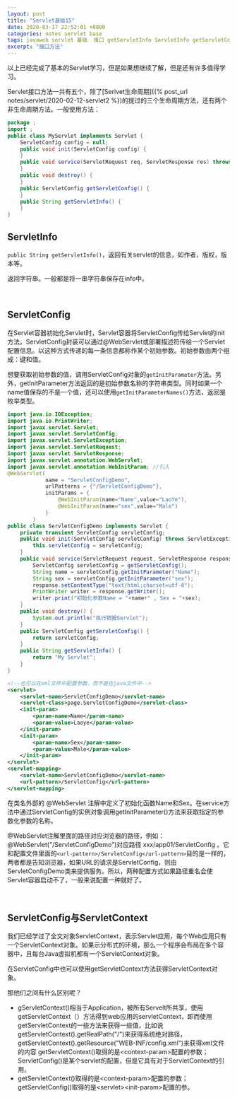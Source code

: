 ```yaml
---
layout: post
title: "Servlet基础15"
date: 2020-03-17 22:52:01 +0800
categories: notes servlet base
tags: javaweb servlet 基础  接口 getServletInfo ServletInfo getServletConfig ServletConfig ServletContext
excerpt: "接口方法"
---
```


以上已经完成了基本的Servlet学习，但是如果想继续了解，但是还有许多值得学习。

Servlet接口方法一共有五个，除了[Serlvet生命周期]({% post_url notes/servlet/2020-02-12-servlet2 %})的提过的三个生命周期方法，还有两个非生命周期方法。一般使用方法：

```java
package ;
import ;
public class MyServlet implements Servlet {
    ServletConfig config = null;
    public void init(ServletConfig config) {
    }
    public void service(ServletRequest req, ServletResponse res) throws IOException, ServletException {
    }
    public void destroy() {
    }
    public ServletConfig getServletConfig() {
    }
    public String getServletInfo() {
    }
}
```

## ServletInfo

`public String getServletInfo()`，返回有关servlet的信息，如作者，版权，版本等。

返回字符串。一般都是将一串字符串保存在info中。

&emsp;

## ServletConfig

在Servlet容器初始化Servlet时，Servlet容器将ServletConfig传给Servlet的init方法。ServletConfig封装可以通过@WebServlet或部署描述符传给一个Servlet配置信息。以这种方式传递的每一条信息都称作某个初始参数。初始参数由两个组成：键和值。

想要获取初始参数的值，调用ServletConfig对象的`getInitParameter`方法。另外，getInitParameter方法返回的是初始参数名称的字符串类型。同时如果一个name值保存的不是一个值，还可以使用`getInitParameterNames()`方法，返回是枚举类型。

```java
import java.io.IOException;
import java.io.PrintWriter;
import javax.servlet.Servlet;
import javax.servlet.ServletConfig;
import javax.servlet.ServletException;
import javax.servlet.ServletRequest;
import javax.servlet.ServletResponse;
import javax.servlet.annotation.WebServlet;
import javax.servlet.annotation.WebInitParam; //引入
@WebServlet(
            name = "ServletConfigDemo",
            urlPatterns = {"/ServletConfigDemo"},
            initParams = {
                @WebInitParam(name="Name",value="LaoYe"),
                @WebInitParam(name="sex",value="Male")
            }
        )
public class ServletConfigDemo implements Servlet {
    private transient ServletConfig servletConfig;
    public void init(ServletConfig servletConfig) throws ServletException {
        this.servletConfig = servletConfig;
    }
    public void service(ServletRequest request, ServletResponse response) throws ServletException, IOException {
        ServletConfig servletConfig = getServletConfig();
        String name = servletConfig.getInitParameter("Name");
        String sex = servletConfig.getInitParameter("sex");
        response.setContentType("text/html;charset=utf-8");
        PrintWriter writer = response.getWriter();
        writer.print("初始化参数Name = "+name+" , Sex = "+sex);
    }
    public void destroy() {
        System.out.println("执行销毁Servlet");
    }
    public ServletConfig getServletConfig() {
        return servletConfig;
    }
    public String getServletInfo() {
        return "My Servlet";
    }
}
```

```xml
<!--也可以在xml文件中配置参数，而不是在java文件中-->
<servlet>
    <servlet-name>ServletConfigDemo</servlet-name>
    <servlet-class>page.ServletConfigDemo</servlet-class>
    <init-param>
        <param-name>Name</param-name>
        <param-value>Laoye</param-value>
    </init-param>
    <init-param>
        <param-name>Sex</param-name>
        <param-value>Male</param-value>
    </init-param>
</servlet>
<servlet-mapping>
    <servlet-name>ServletConfigDemo</servlet-name>
    <url-pattern>/ServletConfig</url-pattern>
</servlet-mapping>
```

在类名外部的 @WebServlet 注解中定义了初始化函数Name和Sex。在service方法中通过ServletConfig的实例对象调用getInitParameter()方法来获取指定的参数化参数的名称。

@WebServlet注解里面的路径对应浏览器的路径，例如：@WebServlet("/ServletConfigDemo")对应路径 xxx/app01/ServletConfig 。它和配置文件里面的`<url-pattern>/ServletConfig</url-pattern>`目的是一样的，两者都是告知浏览器，如果URL的请求是ServletConfig，则由ServletConfigDemo类来提供服务。所以，两种配置方式如果路径重名会使Servlet容器启动不了，一般来说配置一种就好了。

&emsp;

## ServletConfig与ServletContext

我们已经学过了全文对象ServletContext，表示Servlet应用，每个Web应用只有一个ServletContext对象。如果示分布式的环境，那么一个程序会布局在多个容器中，且每台Java虚拟机都有一个ServletContext对象。

在ServletConfig中也可以使用getServletContext方法获得ServletContext对象。

那他们之间有什么区别呢？

+ gServletContext()相当于Application，被所有Servelt所共享，使用getServletContext（）方法得到web应用的servletContext，即而使用getServletContext的一些方法来获得一些值，比如说getServletContext().getRealPath("/")来获得系统绝对路径，getServletContext().getResource("WEB-INF/config.xml")来获得xml文件的内容 getServletContext()取得的是\<context-param>配置的参数；ServletConfig()是某个servlet的配置，但是它具有对于ServletContext的引用。
+ getServletContext()取得的是\<context-param>配置的参数；getServletConfig()取得的是\<servlet>\<init-param>配置的参。
